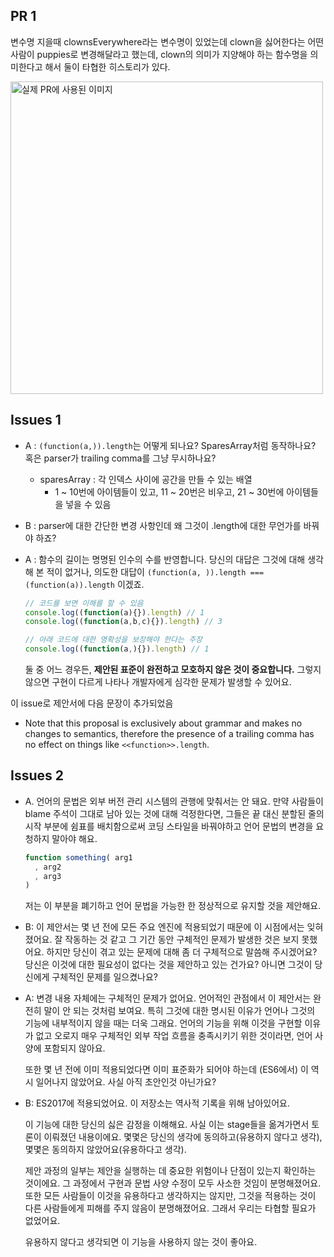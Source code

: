 ## PR 1
변수명 지을때 clownsEverywhere라는 변수명이 있었는데 clown을 싫어한다는 어떤 사람이 puppies로 변경해달라고 했는데, clown의 의미가 지양해야 하는 함수명을 의미한다고 해서 둘이 타협한 히스토리가 있다.

<img width="500" alt="실제 PR에 사용된 이미지" src="https://user-images.githubusercontent.com/76726411/226163074-f1aecc30-2db4-4eea-8016-1f27b7d86ae0.png">

## Issues 1
- A : `(function(a,)).length`는 어떻게 되나요? SparesArray처럼 동작하나요? 혹은 parser가 trailing comma를 그냥 무시하나요?
    - sparesArray : 각 인덱스 사이에 공간을 만들 수 있는 배열
        - 1 ~ 10번에 아이템들이 있고, 11 ~ 20번은 비우고, 21 ~ 30번에 아이템들을 넣을 수 있음

- B : parser에 대한 간단한 변경 사항인데 왜 그것이 .length에 대한 무언가를 바꿔야 하죠?

- A : 함수의 길이는 명명된 인수의 수를 반영합니다. 당신의 대답은 그것에 대해 생각해 본 적이 없거나, 의도한 대답이 `(function(a, )).length === (function(a)).length` 이겠죠.
    
    ```jsx
    // 코드를 보면 이해를 할 수 있음
    console.log((function(a){}).length) // 1
    console.log((function(a,b,c){}).length) // 3
    
    // 아래 코드에 대한 명확성을 보장해야 한다는 주장
    console.log((function(a,){}).length) // 1
    ```
    
    둘 중 어느 경우든, **제안된 표준이 완전하고 모호하지 않은 것이 중요합니다.** 그렇지 않으면 구현이 다르게 나타나 개발자에게 심각한 문제가 발생할 수 있어요.
    

이 issue로 제안서에 다음 문장이 추가되었음

- Note that this proposal is exclusively about grammar and makes no changes to semantics, therefore the presence of a trailing comma has no effect on things like `<<function>>.length`.

## Issues 2
- A. 언어의 문법은 외부 버전 관리 시스템의 관행에 맞춰서는 안 돼요. 만약 사람들이 blame 주석이 그대로 남아 있는 것에 대해 걱정한다면, 그들은 끝 대신 분할된 줄의 시작 부분에 쉼표를 배치함으로써 코딩 스타일을 바꿔야하고 언어 문법의 변경을 요청하지 말아야 해요.
    
    ```jsx
    function something( arg1
      , arg2
      , arg3
    )
    ```
    
    저는 이 부분을 폐기하고 언어 문법을 가능한 한 정상적으로 유지할 것을 제안해요.
    
- B: 이 제안서는 몇 년 전에 모든 주요 엔진에 적용되었기 때문에 이 시점에서는 잊혀졌어요. 잘 작동하는 것 같고 그 기간 동안 구체적인 문제가 발생한 것은 보지 못했어요.
하지만 당신이 겪고 있는 문제에 대해 좀 더 구체적으로 말씀해 주시겠어요? 당신은 이것에 대한 필요성이 없다는 것을 제안하고 있는 건가요? 아니면 그것이 당신에게 구체적인 문제를 일으켰나요?
- A: 변경 내용 자체에는 구체적인 문제가 없어요.
언어적인 관점에서 이 제안서는 완전히 말이 안 되는 것처럼 보여요. 특히 그것에 대한 명시된 이유가 언어나 그것의 기능에 내부적이지 않을 때는 더욱 그래요. 언어의 기능을 위해 이것을 구현할 이유가 없고 오로지 매우 구체적인 외부 작업 흐름을 충족시키기 위한 것이라면, 언어 사양에 포함되지 않아요.
    
    또한 몇 년 전에 이미 적용되었다면 이미 표준화가 되어야 하는데 (ES6에서) 이 역시 일어나지 않았어요. 사실 아직 초안인것 아닌가요? 
    
- B: ES2017에 적용되었어요. 이 저장소는 역사적 기록을 위해 남아있어요.
    
    이 기능에 대한 당신의 싫은 감정을 이해해요. 사실 이는 stage들을 옮겨가면서 토론이 이뤄졌던 내용이에요.
    몇몇은 당신의 생각에 동의하고(유용하지 않다고 생각), 몇몇은 동의하지 않았어요(유용하다고 생각).
    
    제안 과정의 일부는 제안을 실행하는 데 중요한 위험이나 단점이 있는지 확인하는 것이에요. 그 과정에서 구현과 문법 사양 수정이 모두 사소한 것임이 분명해졌어요. 또한 모든 사람들이 이것을 유용하다고 생각하지는 않지만, 그것을 적용하는 것이 다른 사람들에게 피해를 주지 않음이 분명해졌어요. 그래서 우리는 타협할 필요가 없었어요.
    
    유용하지 않다고 생각되면 이 기능을 사용하지 않는 것이 좋아요.
 
